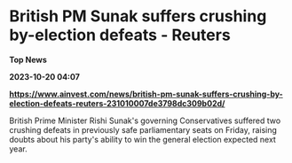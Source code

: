 # British PM Sunak suffers crushing by-election defeats - Reuters
**Top News**

**2023-10-20 04:07**

**https://www.ainvest.com/news/british-pm-sunak-suffers-crushing-by-election-defeats-reuters-231010007de3798dc309b02d/**

British Prime Minister Rishi Sunak's governing Conservatives suffered two crushing defeats in previously safe parliamentary seats on Friday, raising doubts about his party's ability to win the general election expected next year.